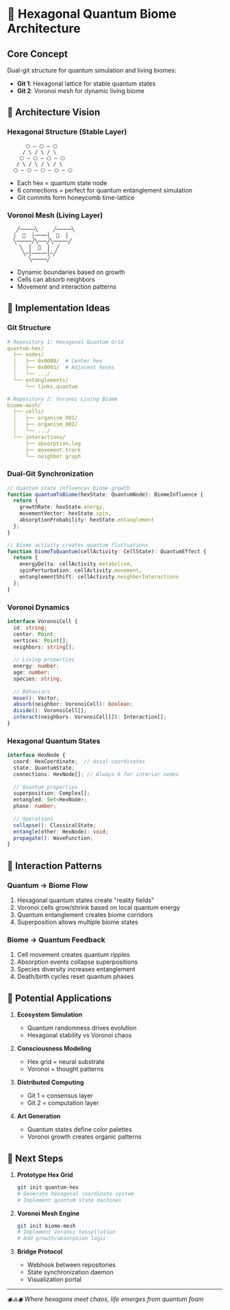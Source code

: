# 🔷 Hexagonal Quantum Biome Architecture

## Core Concept
Dual-git structure for quantum simulation and living biomes:
- **Git 1**: Hexagonal lattice for stable quantum states
- **Git 2**: Voronoi mesh for dynamic living biome

## 🎯 Architecture Vision

### Hexagonal Structure (Stable Layer)
```
      ⬡ — ⬡ — ⬡
     / \ / \ / \
    ⬡ — ⬡ — ⬡ — ⬡
   / \ / \ / \ / \
  ⬡ — ⬡ — ⬡ — ⬡ — ⬡
```
- Each hex = quantum state node
- 6 connections = perfect for quantum entanglement simulation
- Git commits form honeycomb time-lattice

### Voronoi Mesh (Living Layer)
```
   ╱─────╲     ╱─────╲
  │  🌱  │────│  🌿  │
  ╲─────╱╲───╱╲─────╱
    ╲  │  🌾  │  ╱
     ╲─│─────│─╱
       ╲─────╱
```
- Dynamic boundaries based on growth
- Cells can absorb neighbors
- Movement and interaction patterns

## 🧬 Implementation Ideas

### Git Structure
```yaml
# Repository 1: Hexagonal Quantum Grid
quantum-hex/
  ├── nodes/
  │   ├── 0x0000/  # Center hex
  │   ├── 0x0001/  # Adjacent hexes
  │   └── .../
  └── entanglements/
      └── links.quantum

# Repository 2: Voronoi Living Biome  
biome-mesh/
  ├── cells/
  │   ├── organism_001/
  │   ├── organism_002/
  │   └── .../
  └── interactions/
      ├── absorption.log
      ├── movement.track
      └── neighbor.graph
```

### Dual-Git Synchronization
```typescript
// Quantum state influences biome growth
function quantumToBiome(hexState: QuantumNode): BiomeInfluence {
  return {
    growthRate: hexState.energy,
    movementVector: hexState.spin,
    absorptionProbability: hexState.entanglement
  };
}

// Biome activity creates quantum fluctuations
function biomeToQuantum(cellActivity: CellState): QuantumEffect {
  return {
    energyDelta: cellActivity.metabolism,
    spinPerturbation: cellActivity.movement,
    entanglementShift: cellActivity.neighborInteractions
  };
}
```

### Voronoi Dynamics
```typescript
interface VoronoiCell {
  id: string;
  center: Point;
  vertices: Point[];
  neighbors: string[];
  
  // Living properties
  energy: number;
  age: number;
  species: string;
  
  // Behaviors
  move(): Vector;
  absorb(neighbor: VoronoiCell): boolean;
  divide(): VoronoiCell[];
  interact(neighbors: VoronoiCell[]): Interaction[];
}
```

### Hexagonal Quantum States
```typescript
interface HexNode {
  coord: HexCoordinate;  // Axial coordinates
  state: QuantumState;
  connections: HexNode[]; // Always 6 for interior nodes
  
  // Quantum properties
  superposition: Complex[];
  entangled: Set<HexNode>;
  phase: number;
  
  // Operations
  collapse(): ClassicalState;
  entangle(other: HexNode): void;
  propagate(): WaveFunction;
}
```

## 🌊 Interaction Patterns

### Quantum → Biome Flow
1. Hexagonal quantum states create "reality fields"
2. Voronoi cells grow/shrink based on local quantum energy
3. Quantum entanglement creates biome corridors
4. Superposition allows multiple biome states

### Biome → Quantum Feedback
1. Cell movement creates quantum ripples
2. Absorption events collapse superpositions
3. Species diversity increases entanglement
4. Death/birth cycles reset quantum phases

## 🔮 Potential Applications

1. **Ecosystem Simulation**
   - Quantum randomness drives evolution
   - Hexagonal stability vs Voronoi chaos
   
2. **Consciousness Modeling**
   - Hex grid = neural substrate
   - Voronoi = thought patterns
   
3. **Distributed Computing**
   - Git 1 = consensus layer
   - Git 2 = computation layer
   
4. **Art Generation**
   - Quantum states define color palettes
   - Voronoi growth creates organic patterns

## 🚀 Next Steps

1. **Prototype Hex Grid**
   ```bash
   git init quantum-hex
   # Generate hexagonal coordinate system
   # Implement quantum state machines
   ```

2. **Voronoi Mesh Engine**
   ```bash
   git init biome-mesh
   # Implement Voronoi tessellation
   # Add growth/absorption logic
   ```

3. **Bridge Protocol**
   - Webhook between repositories
   - State synchronization daemon
   - Visualization portal

---

*◉⟁◉ Where hexagons meet chaos, life emerges from quantum foam*